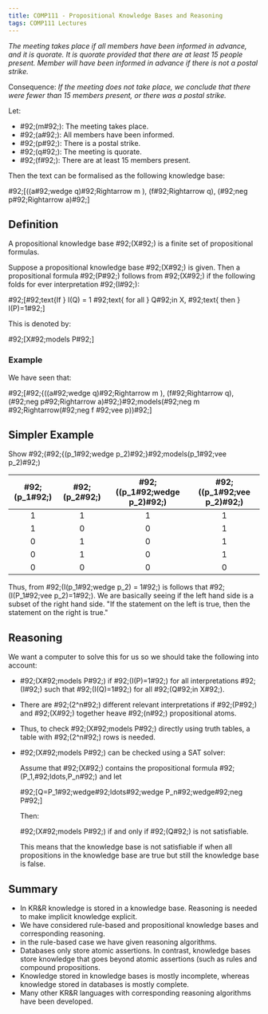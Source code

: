 ```yaml
---
title: COMP111 - Propositional Knowledge Bases and Reasoning
tags: COMP111 Lectures
---
```

*The meeting takes place if all members have been informed in advance, and it is quorate. It is quorate provided that there are at least 15 people present. Member will have been informed in advance if there is not a postal strike.*

Consequence: *If the meeting does not take place, we conclude that there were fewer than 15 members present, or there was a postal strike.*

Let: 

* \#92;(m\#92;): The meeting takes place.
* \#92;(a\#92;): All members have been informed.
* \#92;(p\#92;): There is a postal strike.
* \#92;(q\#92;): The meeting is quorate.
* \#92;(f\#92;): There are at least 15 members present.

Then the text can be formalised as the following knowledge base:

\#92;[((a\#92;wedge q)\#92;Rightarrow m ), (f\#92;Rightarrow q), (\#92;neg p\#92;Rightarrow a)\#92;]

## Definition
A propositional knowledge base \#92;(X\#92;) is a finite set of propositional formulas. 

Suppose a propositional knowledge base \#92;(X\#92;) is given. Then a propositional formula \#92;(P\#92;) follows from \#92;(X\#92;) if the following folds for ever interpretation \#92;(I\#92;):

\#92;[\#92;text{If } I(Q) = 1 \#92;text{ for all } Q\#92;in X, \#92;text{ then } I(P)=1\#92;]

This is denoted by:

\#92;[X\#92;models P\#92;]

### Example
We have seen that:

\#92;[\#92;{((a\#92;wedge q)\#92;Rightarrow m ), (f\#92;Rightarrow q), (\#92;neg p\#92;Rightarrow a)\#92;}\#92;models(\#92;neg m \#92;Rightarrow(\#92;neg f \#92;vee p))\#92;]

## Simpler Example
Show \#92;(\#92;{(p_1\#92;wedge p_2)\#92;}\#92;models(p_1\#92;vee p_2)\#92;)

| \#92;(p_1\#92;) | \#92;(p_2\#92;) | \#92;((p_1\#92;wedge p_2)\#92;) | \#92;((p_1\#92;vee p_2)\#92;) |
| :-: | :-: | :-: | :-: |
| 1 | 1 | 1 | 1 |
| 1 | 0 | 0 | 1|
| 0 | 1 | 0 | 1| 
| 0 | 1 | 0 | 1|
| 0 | 0 | 0 | 0| 

Thus, from \#92;(I(p_1\#92;wedge p_2) = 1\#92;) is follows that \#92;(I(P_1\#92;vee p_2)=1\#92;). We are basically seeing if the left hand side is a subset of the right hand side. "If the statement on the left is true, then the statement on the right is true."

## Reasoning 
We want a computer to solve this for us so we should take the following into account:

* \#92;(X\#92;models P\#92;) if \#92;(I(P)=1\#92;) for all interpretations \#92;(I\#92;) such that \#92;(I(Q)=1\#92;) for all \#92;(Q\#92;in X\#92;).
* There are \#92;(2^n\#92;) different relevant interpretations if \#92;(P\#92;) and \#92;(X\#92;) together heave \#92;(n\#92;) propositional atoms.
* Thus, to check \#92;(X\#92;models P\#92;) directly using truth tables, a table with \#92;(2^n\#92;) rows is needed.
* \#92;(X\#92;models P\#92;) can be checked using a SAT solver:

	Assume that \#92;(X\#92;) contains the propositional formula \#92;(P_1,\#92;ldots,P_n\#92;) and let
	
	\#92;[Q=P_1\#92;wedge\#92;ldots\#92;wedge P_n\#92;wedge\#92;neg P\#92;]
	
	Then:
	
	\#92;(X\#92;models P\#92;) if and only if \#92;(Q\#92;) is not satisfiable.
	
	This means that the knowledge base is not satisfiable if when all propositions in the knowledge base are true but still the knowledge base is false.
	
## Summary
* In KR&R knowledge is stored in a knowledge base. Reasoning is needed to make implicit knowledge explicit.
* We have considered rule-based and propositional knowledge bases and corresponding reasoning.
* in the rule-based case we have given reasoning algorithms.
* Databases only store atomic assertions. In contrast, knowledge bases store knowledge that goes beyond atomic assertions (such as rules and compound propositions.
* Knowledge stored in knowledge bases is mostly incomplete, whereas knowledge stored in databases is mostly complete.
* Many other KR&R languages with corresponding reasoning algorithms have been developed.
